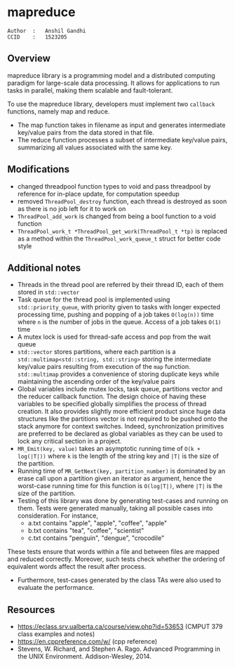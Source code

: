 # mapreduce

	Author	: 	Anshil Gandhi
	CCID	:	1523205

## Overview

mapreduce library is a programming model and a distributed computing paradigm for large-scale data processing. It allows for applications to run tasks in parallel, making them scalable and fault-tolerant.

To use the mapreduce library, developers must implement two `callback` functions, namely map and reduce. 
* The map function takes in filename as input and generates intermediate key/value pairs from the data stored in that file. 
* The reduce function processes a subset of intermediate key/value pairs, summarizing all values associated with the same key.

## Modifications
* changed threadpool function types to void and pass threadpool by reference for in-place update, for computation speedup
* removed `ThreadPool_destroy` function, each thread is destroyed as soon as there is no job left for it to work on
* `ThreadPool_add_work` is changed from being a bool function to a void function
* `ThreadPool_work_t *ThreadPool_get_work(ThreadPool_t *tp)` is replaced as a method within the `ThreadPool_work_queue_t` struct for better code style

## Additional notes
* Threads in the thread pool are referred by their thread ID, each of them stored in `std::vector`
* Task queue for the thread pool is implemented using `std::priority_queue`, with priority given to tasks with longer expected processing time, pushing and popping of a job takes `O(log(n))` time where `n` is the number of jobs in the queue. Access of a job takes `O(1)` time
* A mutex lock is used for thread-safe access and pop from the wait queue
* `std::vector` stores partitions, where each partition is a `std::multimap<std::string, std::string>` storing the intermediate key/value pairs resulting from execution of the `map` function. `std::multimap` provides a convenience of storing duplicate keys while maintaining the ascending order of the key/value pairs
* Global variables include mutex locks, task queue, partitions vector and the reducer callback function. The design choice of having these variables to be specified globally simplifies the process of thread creation. It also provides slightly more efficient product since huge data structures like the partitions vector is not required to be pushed onto the stack anymore for context switches. Indeed, synchronization primitives are preferred to be declared as global variables as they can be used to lock any critical section in a project.
* `MR_Emit(key, value)` takes an asymptotic running time of `O(k + log(|T|))` where `k` is the length of the string key and `|T|` is the size of the partition.
* Running time of `MR_GetNext(key, partition_number)` is dominated by an erase call upon a partition given an iterator as argument, hence the worst-case running time for this function is `O(log|T|)`, where `|T|` is the size of the partition.
* Testing of this library was done by generating test-cases and running on them. Tests were generated manually, taking all possible cases into consideration. For instance,
	* a.txt contains "apple", "apple", "coffee", "apple"
	* b.txt contains "tea", "coffee", "scientist"
	* c.txt contains "penguin", "dengue", "crocodile"

These tests ensure that words within a file and between files are mapped and reduced correctly. Moreover, such tests check whether the ordering of equivalent words affect the result after process.

* Furthermore, test-cases generated by the class TAs were also used to evaluate the performance.


## Resources
* https://eclass.srv.ualberta.ca/course/view.php?id=53653 (CMPUT 379 class examples and notes)
* https://en.cppreference.com/w/ (cpp reference)
* Stevens, W. Richard, and Stephen A. Rago. Advanced Programming in the UNIX Environment. Addison-Wesley, 2014.
